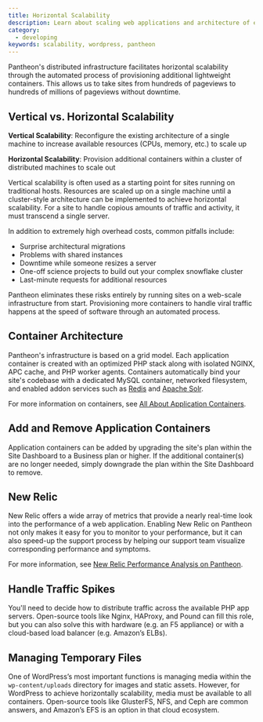 ```yaml
---
title: Horizontal Scalability
description: Learn about scaling web applications and architecture of every Pantheon environment.
category:
  - developing
keywords: scalability, wordpress, pantheon
---
```

Pantheon's distributed infrastructure facilitates horizontal scalability through the automated process of provisioning additional lightweight containers. This allows us to take sites from hundreds of pageviews to hundreds of millions of pageviews without downtime.

## Vertical vs. Horizontal Scalability

**Vertical Scalability**: Reconfigure the existing architecture of a single machine to increase available resources (CPUs, memory, etc.) to scale up

**Horizontal Scalability**: Provision additional containers within a cluster of distributed machines to scale out

Vertical scalability is often used as a starting point for sites running on traditional hosts. Resources are scaled up on a single machine until a cluster-style architecture can be implemented to achieve horizontal scalability. For a site to handle copious amounts of traffic and activity, it must transcend a single server.

In addition to extremely high overhead costs, common pitfalls include:

- Surprise architectural migrations
- Problems with shared instances
- Downtime while someone resizes a server
- One-off science projects to build out your complex snowflake cluster
- Last-minute requests for additional resources


Pantheon eliminates these risks entirely by running sites on a web-scale infrastructure from start. Provisioning more containers to handle viral traffic happens at the speed of software through an automated process.


## Container Architecture

Pantheon's infrastructure is based on a grid model. Each application container is created with an optimized PHP stack along with isolated NGINX, APC cache, and PHP worker agents. Containers automatically bind your site's codebase with a dedicated MySQL container, networked filesystem, and enabled addon services such as [Redis](/docs/articles/sites/redis-as-a-caching-backend) and [Apache Solr](/docs/articles/sites/apache-solr).

For more information on containers, see [All About Application Containers](/docs/articles/sites/all-about-application-containers/).

## Add and Remove Application Containers
Application containers can be added by upgrading the site's plan within the Site Dashboard to a Business plan or higher. If the additional container(s) are no longer needed, simply downgrade the plan within the Site Dashboard to remove.

## New Relic
New Relic offers a wide array of metrics that provide a nearly real-time look into the performance of a web application. Enabling New Relic on Pantheon not only makes it easy for you to monitor to your performance, but it can also speed-up the support process by helping our support team visualize corresponding performance and symptoms.

For more information, see [New Relic Performance Analysis on Pantheon](/docs/articles/sites/newrelic/new-relic-performance-analysis/).

## Handle Traffic Spikes
You'll need to decide how to distribute traffic across the available PHP app servers. Open-source tools like Nginx, HAProxy, and Pound can fill this role, but you can also solve this with hardware (e.g. an F5 appliance) or with a cloud-based load balancer (e.g. Amazon’s ELBs).

## Managing Temporary Files
One of WordPress’s most important functions is managing media within the `wp-content/uploads` directory for images and static assets. However, for WordPress to achieve horizontally scalability, media must be available to all containers. Open-source tools like GlusterFS, NFS, and Ceph are common answers, and Amazon’s EFS is an option in that cloud ecosystem.
